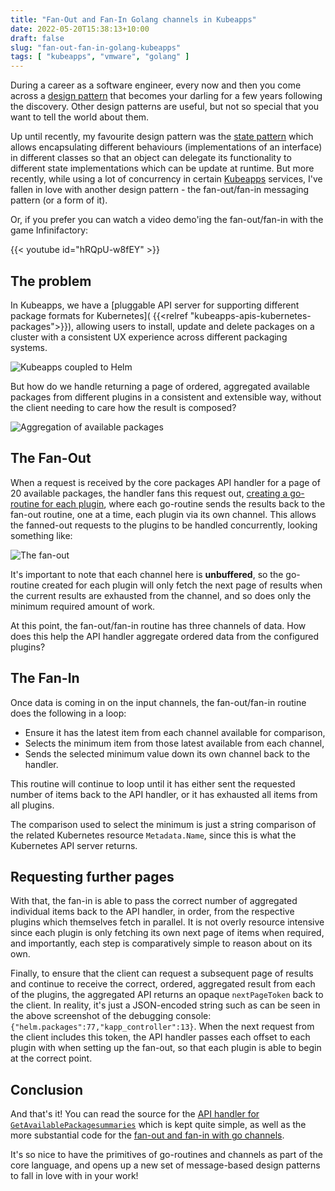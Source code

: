 ```yaml
---
title: "Fan-Out and Fan-In Golang channels in Kubeapps"
date: 2022-05-20T15:38:13+10:00
draft: false
slug: "fan-out-fan-in-golang-kubeapps"
tags: [ "kubeapps", "vmware", "golang" ]
---
```


During a career as a software engineer, every now and then you come across a [design pattern](https://en.wikipedia.org/wiki/Software_design_pattern) that becomes your darling for a few years following the discovery. Other design patterns are useful, but not so special that you want to tell the world about them.

Up until recently, my favourite design pattern was the [state pattern](https://en.wikipedia.org/wiki/State_pattern) which allows encapsulating different behaviours (implementations of an interface) in different classes so that an object can delegate its functionality to different state implementations which can be update at runtime. But more recently, while using a lot of concurrency in certain [Kubeapps](https://github.com/vmware-tanzu/kubeapps/) services, I've fallen in love with another design pattern - the fan-out/fan-in messaging pattern (or a form of it).

<!--more-->

Or, if you prefer you can watch a video demo'ing the fan-out/fan-in with the game Infinifactory:

{{< youtube id="hRQpU-w8fEY" >}}

## The problem

In Kubeapps, we have a [pluggable API server for supporting different package formats for Kubernetes]( {{<relref "kubeapps-apis-kubernetes-packages">}}), allowing users to install, update and delete packages on a cluster with a consistent UX experience across different packaging systems.

![Kubeapps coupled to Helm](/img/kubeapps-apis-kubernetes-packages/kubeapps-plugable.png)

But how do we handle returning a page of ordered, aggregated available packages from different plugins in a consistent and extensible way, without the client needing to care how the result is composed?

![Aggregation of available packages](/img/fan-out-fan-in-golang-kubeapps/available-packages-aggregated.png)

## The Fan-Out

When a request is received by the core packages API handler for a page of 20 available packages, the handler fans this request out, [creating a go-routine for each plugin](https://github.com/vmware-tanzu/kubeapps/blob/6eaeca0d5f23f443af8ed311bbdc225671661c72/cmd/kubeapps-apis/core/packages/v1alpha1/packages_fan_in.go#L169-L224), where each go-routine sends the results back to the fan-out routine, one at a time, each plugin via its own channel. This allows the fanned-out requests to the plugins to be handled concurrently, looking something like:

![The fan-out](/img/fan-out-fan-in-golang-kubeapps/fan-out.png)

It's important to note that each channel here is **unbuffered**, so the go-routine created for each plugin will only fetch the next page of results when the current results are exhausted from the channel, and so does only the minimum required amount of work.

At this point, the fan-out/fan-in routine has three channels of data. How does this help the API handler aggregate ordered data from the configured plugins?

## The Fan-In

Once data is coming in on the input channels, the fan-out/fan-in routine does the following in a loop:

- Ensure it has the latest item from each channel available for comparison,
- Selects the minimum item from those latest available from each channel,
- Sends the selected minimum value down its own channel back to the handler.

This routine will continue to loop until it has either sent the requested number of items back to the API handler, or it has exhausted all items from all plugins.

The comparison used to select the minimum is just a string comparison of the related Kubernetes resource `Metadata.Name`, since this is what the Kubernetes API server returns.

## Requesting further pages

With that, the fan-in is able to pass the correct number of aggregated individual items back to the API handler, in order, from the respective plugins which themselves fetch in parallel. It is not overly resource intensive since each plugin is only fetching its own next page of items when required, and importantly, each step is comparatively simple to reason about on its own.

Finally, to ensure that the client can request a subsequent page of results and continue to receive the correct, ordered, aggregated result from each of the plugins, the aggregated API returns an opaque `nextPageToken` back to the client. In reality, it's just a JSON-encoded string such as can be seen in the above screenshot of the debugging console: `{"helm.packages":77,"kapp_controller":13}`. When the next request from the client includes this token, the API handler passes each offset to each plugin with when setting up the fan-out, so that each plugin is able to begin at the correct point.

## Conclusion

And that's it! You can read the source for the [API handler for `GetAvailablePackagesummaries`](https://github.com/vmware-tanzu/kubeapps/blob/f41a14d588662b5c83e22186a10c6aded2f6dd89/cmd/kubeapps-apis/core/packages/v1alpha1/packages.go#L56-L104) which is kept quite simple, as well as the more substantial code for the [fan-out and fan-in with go channels](https://github.com/vmware-tanzu/kubeapps/blob/f41a14d588662b5c83e22186a10c6aded2f6dd89/cmd/kubeapps-apis/core/packages/v1alpha1/packages_fan_in.go#L43-L158).

It's so nice to have the primitives of go-routines and channels as part of the core language, and opens up a new set of message-based design patterns to fall in love with in your work!
